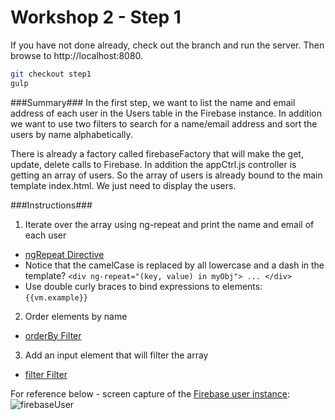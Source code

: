 # Workshop 2 - Step 1

If you have not done already, check out the branch and run the server. Then browse to http://localhost:8080.

```bash
git checkout step1
gulp
```

###Summary###
In the first step, we want to list the name and email address of each user in the Users table in the Firebase instance. In addition we want to use two filters to search for a name/email address and sort the users by name alphabetically.

There is already a factory called firebaseFactory that will make the get, update, delete calls to Firebase. In addition the appCtrl.js controller is getting an array of users. So the array of users is already bound to the main template index.html. We just need to display the users.

###Instructions###
1. Iterate over the array using ng-repeat and print the name and email of each user
 * [ngRepeat Directive](https://docs.angularjs.org/api/ng/directive/ngRepeat)
 * Notice that the camelCase is replaced by all lowercase and a dash in the template? ```<div ng-repeat="(key, value) in myObj"> ... </div>```
 * Use double curly braces to bind expressions to elements: ```{{vm.example}}```
2. Order elements by name
 * [orderBy Filter](https://docs.angularjs.org/api/ng/filter/orderBy)
3. Add an input element that will filter the array
 * [filter Filter](https://docs.angularjs.org/api/ng/filter/filter)

For reference below - screen capture of the [Firebase user instance](https://material-sandbox.firebaseio.com/user):
![firebaseUser](https://cloud.githubusercontent.com/assets/15114749/13079320/ac47b0f4-d491-11e5-8120-815aed232a6b.png)
